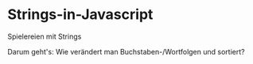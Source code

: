 # Strings-in-Javascript

Spielereien mit Strings

Darum geht's:
Wie verändert man Buchstaben-/Wortfolgen und sortiert?

